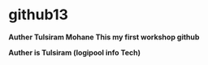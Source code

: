 # github13

<b>
Auther Tulsiram Mohane 
This my first workshop github

Auther is Tulsiram (logipool info Tech)
